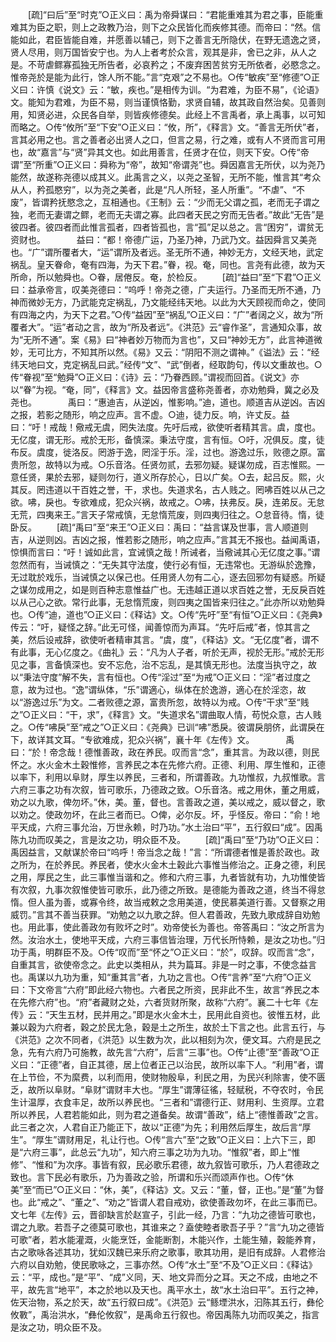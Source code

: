 <!-- { "loadSidebar": true } -->
　　[疏]“曰后”至“时克”○正义曰：禹为帝舜谋曰：“君能重难其为君之事，臣能重难其为臣之职，则上之政教乃治，则下之众民皆化而疾修其德。而帝曰：“然。信能如此，君臣皆能自难，并愿善以辅己，则下之善言无所隐伏，在野无遗逸之贤，贤人尽用，则万国皆安宁也。为人上者考於众言，观其是非，舍已之非，从人之是。不苛虐鳏寡孤独无所告者，必哀矜之；不废弃困苦贫穷无所依者，必愍念之。惟帝尧於是能为此行，馀人所不能。”言“克艰”之不易也。○传“敏疾”至“修德”○正义曰：许慎《说文》云：“敏，疾也。”是相传为训。“为君难，为臣不易”，《论语》文。能知为君难，为臣不易，则当谨慎恪勤，求贤自辅，故其政自然治矣。见善则用，知贤必进，众民各自举，则皆疾修德矣。此经上不言禹者，承上禹事，以可知而略之。○传“攸所”至“下安”○正义曰：“攸，所”，《释言》文。“善言无所伏”者，言其必用之也。言之善者必出贤人之口，但言之易，行之难，或有人不贤而言可用也，故“嘉言”与“贤”异其文也。如此用善言，任贤才在位，则天下安。○传“帝谓”至“所重”○正义曰：舜称为“帝”，故知“帝谓尧”也。舜因嘉言无所伏，以为尧乃能然，故遂称尧德以成其义。此禹言之义，以尧之圣智，无所不能，惟言其“考众从人，矜孤愍穷”，以为尧之美者，此是“凡人所轻，圣人所重”。“不虐”、“不废”，皆谓矜抚愍念之，互相通也。《王制》云：“少而无父谓之孤，老而无子谓之独，老而无妻谓之鳏，老而无夫谓之寡。此四者天民之穷而无告者。”故此“无告”是彼四者。彼四者而此惟言孤者，四者皆孤也，言“孤”足以总之。言“困穷”，谓贫无资财也。
　
　　益曰：“都！帝德广运，乃圣乃神，乃武乃文。益因舜言又美尧也。“广”谓所覆者大，“运”谓所及者远。圣无所不通，神妙无方，文经天地，武定祸乱。皇天眷命，奄有四海，为天下君。”眷，视。奄，同也。言尧有此德，故为天所命，所以勉舜也。○眷，居倦反。奄，於检反。 
　　[疏]“益曰”至“下君”○正义曰：益承帝言，叹美尧德曰：“呜呼！帝尧之德，广夫运行。乃圣而无所不通，乃神而微妙无方，乃武能克定祸乱，乃文能经纬天地。以此为大天顾视而命之，使同有四海之内，为天下之君。”○传“益因”至“祸乱”○正义曰：“广”者阔之义，故为“所覆者大”。“运”者动之言，故为“所及者远”。《洪范》云“睿作圣”，言通知众事，故为“无所不通”。案《易》曰“神者妙万物而为言也”，又曰“神妙无方”，此言神道微妙，无可比方，不知其所以然。《易》又云：“阴阳不测之谓神。”《谥法》云：“经纬天地曰文，克定祸乱曰武。”经传“文”、“武”倒者，经取韵句，传以文重故也。○传“眷视”至“勉舜”○正义曰：《诗》云：“乃眷西顾。”谓视而回首。《说文》亦以“眷”为视。“奄，同”，《释言》文。益因帝言盛称尧善者，亦劝勉舜，冀之必及尧也。
　
　　禹曰：“惠迪吉，从逆凶，惟影响。”迪，道也。顺道吉从逆凶。吉凶之报，若影之随形，响之应声。言不虚。○迪，徒力反。响，许丈反。益曰：“吁！戒哉！儆戒无虞，罔失法度。先吁后戒，欲使听者精其言。虞，度也。无亿度，谓无形。戒於无形，备慎深。秉法守度，言有恒。○吁，况俱反。度，徒布反。虞度，徙洛反。罔游于逸，罔淫于乐。淫，过也。游逸过乐，败德之原。富贵所忽，故特以为戒。○乐音洛。任贤勿贰，去邪勿疑。疑谋勿成，百志惟熙。一意任贤，果於去邪，疑则勿行，道义所存於心，日以广矣。○去，起吕反。熙，火其反。罔违道以干百姓之誉，干，求也。失道求名，古人贱之。罔咈百姓以从己之欲。咈，戾也。专欲难成，犯众兴祸，故戒之。○咈，扶弗反。戾，连弟反。无怠无荒，四夷来王。”言天子常戒慎，无怠惰荒废，则四夷归往之。○怠音待。惰，徒卧反。 
　　[疏]“禹曰”至“来王”○正义曰：禹曰：“益言谋及世事，言人顺道则吉，从逆则凶。吉凶之报，惟若影之随形，响之应声。”言其无不报也。益闻禹语，惊惧而言曰：“吁！诚如此言，宜诫慎之哉！所诫者，当儆诫其心无亿度之事。”谓忽然而有，当诫慎之：“无失其守法度，使行必有恒，无违常也。无游纵於逸豫，无过耽於戏乐，当诫慎之以保己也。任用贤人勿有二心，逐去回邪勿有疑惑。所疑之谋勿成用之，如是则百种志意惟益广也。无违越正道以求百姓之誉，无反戾百姓以从己心之欲。常行此事，无怠惰荒废，则四夷之国皆来归往之。”此亦所以劝勉舜也。○传“迪，道也”○正义曰：《释诂》文。○传“先吁”至“有恒”○正义曰：《尧典》传云：“吁，疑怪之辞。”此无可怪，闻善惊而为声耳。“先吁后戒”者，惊其言之美，然后设戒辞，欲使听者精审其言。“虞，度”，《释诂》文。“无亿度”者，谓不有此事，无心亿度之。《曲礼》云：“凡为人子者，听於无声，视於无形。”戒於无形见之事，言备慎深也。安不忘危，治不忘乱，是其慎无形也。法度当执守之，故以“秉法守度”解不失，言有恒也。○传“淫过”至“为戒”○正义曰：“淫”者过度之意，故为过也。“逸”谓纵体，“乐”谓適心，纵体在於逸游，適心在於淫恣，故以“游逸过乐”为文。二者败德之源，富贵所忽，故特以为戒。○传“干求”至“贱之”○正义曰：“干，求”，《释言》文。“失道求名”谓曲取人情，苟悦众意，古人贱之。○传“咈戾”至“戒之”○正义曰：《尧典》已训“咈”悉戾。彼谓戾朋侪，此谓戾在下，故详其文耳。“专欲难成，犯众兴祸”，襄十年《左传》文。
　
　　禹曰：“於！帝念哉！德惟善政，政在养民。叹而言“念”，重其言。为政以德，则民怀之。水火金木土穀惟修，言养民之本在先修六府。正德、利用、厚生惟和，正德以率下，利用以阜财，厚生以养民，三者和，所谓善政。九功惟叔，九叔惟歌。言六府三事之功有次叙，皆可歌乐，乃德政之致。○乐音洛。戒之用休，董之用威，劝之以九歌，俾勿坏。”休，美。董，督也。言善政之道，美以戒之，威以督之，歌以劝之。使政勿坏，在此三者而已。○俾，必尔反。坏，乎怪反。帝曰：“俞！地平天成，六府三事允治，万世永赖，时乃功。”水土治曰“平”，五行叙曰“成”。因禹陈九功而叹美之，言是汝之功，明众臣不及。 
　　[疏]“禹曰”至“乃功”○正义曰：禹因益言，又献谋於帝曰“呜呼！帝当念之哉！”言：“所谓德者惟是善於政也。政之所为，在於养民。养民者，使水火金木土穀此六事惟当修治之。正身之德，利民之用，厚民之生，此三事惟当谐和之。修和六府三事，九者皆就有功，九功惟使皆有次叙，九事次叙惟使皆可歌乐，此乃德之所致。是德能为善政之道，终当不得怠惰。但人虽为善，或寡令终，故当戒敕之念用美道，使民慕美道行善。又督察之用威罚。”言其不善当获罪。“劝勉之以九歌之辞。但人君善政，先致九歌成辞自劝勉也。用此事，使此善政勿有败坏之时”。劝帝使长为善也。帝答禹曰：“汝之所言为然。汝治水土，使地平天成，六府三事信皆治理，万代长所恃赖，是汝之功也。”归功于禹，明群臣不及。○传“叹而”至“怀之”○正义曰：“於”，叹辞。叹而言“念”，自重其言，欲使帝念之。此史以类相从，共为篇耳。非是一时之事，不使念益言也。禹谋以九功为重，知“重其言”者，九功之言也。○传“言养”至“六府”○正义曰：下文帝言“六府”即此经六物也。六者民之所资，民非此不生，故言“养民之本在先修六府”也。“府”者藏财之处，六者货财所聚，故称“六府”。襄二十七年《左传》云：“天生五材，民并用之。”即是水火金木土，民用此自资也。彼惟五材，此兼以穀为六府者，穀之於民尢急，穀是土之所生，故於土下言之也。此言五行，与《洪范》之次不同者，《洪范》以生数为次，此以相刻为次，便文耳。六府是民之急，先有六府乃可施教，故先言“六府”，后言“三事”也。○传“止德”至“善政”○正义曰：“正德”者，自正其德，居上位者正己以治民，故所以率下人。“利用”者，谓在上节俭，不为縻费，以利而用，使财物殷阜，利民之用，为民兴利除害，使不匮乏，故所以阜财。“阜财”谓财丰大也。“厚生”谓薄征徭，轻赋税，不夺农时，令民生计温厚，衣食丰足，故所以养民也。“三者和”谓德行正、财用利、生资厚。立君所以养民，人君若能如此，则为君之道备矣。故谓“善政”，结上“德惟善政”之言。此三者之次，人君自正乃能正下，故以“正德”为先；利用然后厚生，故后言“厚生”。“厚生”谓财用足，礼让行也。○传“言六”至“之致”○正义曰：上六下三，即是“六府三事”，此总云“九功”，知六府三事之功为九功。“惟叙”者，即上“惟修”、“惟和”为次序。事皆有叙，民必歌乐君德，故九叙皆可歌乐，乃人君德政之致也。言下民必有歌乐，乃为善政之验，所谓和乐兴而颂声作也。○传“休美”至“而已”○正义曰：“休，美”，《释诂》文。又云：“董，督，正也。”是“董”为督也。此“戒之”、“董之”、“劝之”皆谓人君自戒劝，欲使善政勿坏，在此三事而已。文七年《左传》云，晋卻缺言於赵宣子，引此一经，乃言：“九功之德皆可歌也，谓之九歌。若吾子之德莫可歌也，其谁来之？盍使睦者歌吾子乎？”言“九功之德皆可歌”者，若水能灌溉，火能烹饪，金能断割，木能兴作，土能生殖，穀能养育，古之歌咏各述其功，犹如汉魏已来乐府之歌事，歌其功用，是旧有成辞。人君修治六府以自劝勉，使民歌咏之，三事亦然。○传“水土”至“不及”○正义曰：《释诂》云：“平，成也。”是“平”、“成”义同，天、地文异而分之耳。天之不成，由地之不平，故先言“地平”，本之於地以及天也。禹平水土，故“水土治曰平”。五行之神，佐天治物，系之於天，故“五行叙曰成”。《洪范》云“鲧堙洪水，汩陈其五行，彝伦攸斁”，禹治洪水，“彝伦攸叙”，是禹命五行叙也。帝因禹陈九功而叹美之，指言是汝之功，明众臣不及。
　
